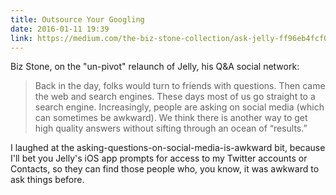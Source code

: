 ```yaml
---
title: Outsource Your Googling
date: 2016-01-11 19:39
link: https://medium.com/the-biz-stone-collection/ask-jelly-ff96eb4fcf06
---
```


<!-- 
  Alternative title I thought was a little on the nose: 
  "For This Particular Sandwich, Bring Your Own Bread and Butter"
-->

Biz Stone, on the "un-pivot" relaunch of Jelly, his Q&A social network: 

> Back in the day, folks would turn to friends with questions. Then came the web and search engines. These days most of us go straight to a search engine. Increasingly, people are asking on social media (which can sometimes be awkward). We think there is another way to get high quality answers without sifting through an ocean of “results.”

I laughed at the asking-questions-on-social-media-is-awkward bit, because I'll bet you Jelly's iOS app prompts for access to my Twitter accounts or Contacts, so they can find those people who, you know, it was awkward to ask things before.
